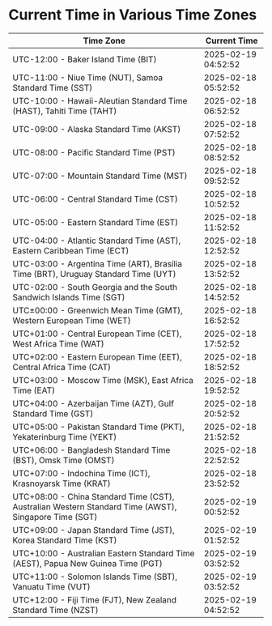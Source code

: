 # Current Time in Various Time Zones

| Time Zone | Current Time |
|-----------|--------------|
| UTC-12:00 - Baker Island Time (BIT) | 2025-02-19 04:52:52 |
| UTC-11:00 - Niue Time (NUT), Samoa Standard Time (SST) | 2025-02-18 05:52:52 |
| UTC-10:00 - Hawaii-Aleutian Standard Time (HAST), Tahiti Time (TAHT) | 2025-02-18 06:52:52 |
| UTC-09:00 - Alaska Standard Time (AKST) | 2025-02-18 07:52:52 |
| UTC-08:00 - Pacific Standard Time (PST) | 2025-02-18 08:52:52 |
| UTC-07:00 - Mountain Standard Time (MST) | 2025-02-18 09:52:52 |
| UTC-06:00 - Central Standard Time (CST) | 2025-02-18 10:52:52 |
| UTC-05:00 - Eastern Standard Time (EST) | 2025-02-18 11:52:52 |
| UTC-04:00 - Atlantic Standard Time (AST), Eastern Caribbean Time (ECT) | 2025-02-18 12:52:52 |
| UTC-03:00 - Argentina Time (ART), Brasília Time (BRT), Uruguay Standard Time (UYT) | 2025-02-18 13:52:52 |
| UTC-02:00 - South Georgia and the South Sandwich Islands Time (SGT) | 2025-02-18 14:52:52 |
| UTC±00:00 - Greenwich Mean Time (GMT), Western European Time (WET) | 2025-02-18 16:52:52 |
| UTC+01:00 - Central European Time (CET), West Africa Time (WAT) | 2025-02-18 17:52:52 |
| UTC+02:00 - Eastern European Time (EET), Central Africa Time (CAT) | 2025-02-18 18:52:52 |
| UTC+03:00 - Moscow Time (MSK), East Africa Time (EAT) | 2025-02-18 19:52:52 |
| UTC+04:00 - Azerbaijan Time (AZT), Gulf Standard Time (GST) | 2025-02-18 20:52:52 |
| UTC+05:00 - Pakistan Standard Time (PKT), Yekaterinburg Time (YEKT) | 2025-02-18 21:52:52 |
| UTC+06:00 - Bangladesh Standard Time (BST), Omsk Time (OMST) | 2025-02-18 22:52:52 |
| UTC+07:00 - Indochina Time (ICT), Krasnoyarsk Time (KRAT) | 2025-02-18 23:52:52 |
| UTC+08:00 - China Standard Time (CST), Australian Western Standard Time (AWST), Singapore Time (SGT) | 2025-02-19 00:52:52 |
| UTC+09:00 - Japan Standard Time (JST), Korea Standard Time (KST) | 2025-02-19 01:52:52 |
| UTC+10:00 - Australian Eastern Standard Time (AEST), Papua New Guinea Time (PGT) | 2025-02-19 03:52:52 |
| UTC+11:00 - Solomon Islands Time (SBT), Vanuatu Time (VUT) | 2025-02-19 03:52:52 |
| UTC+12:00 - Fiji Time (FJT), New Zealand Standard Time (NZST) | 2025-02-19 04:52:52 |
